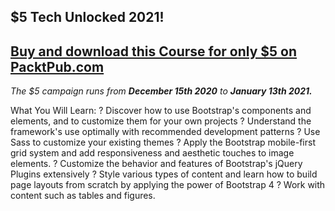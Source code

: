 ## $5 Tech Unlocked 2021!
[Buy and download this Course for only $5 on PacktPub.com](https://www.packtpub.com/product/bootstrap-4-responsive-web-design/9781788397315)
-----
*The $5 campaign         runs from __December 15th 2020__ to __January 13th 2021.__*

What You Will Learn: 
? Discover how to use Bootstrap's components and elements, and to customize them for your own projects
? Understand the framework's use optimally with recommended development patterns
? Use Sass to customize your existing themes
? Apply the Bootstrap mobile-first grid system and add responsiveness and aesthetic touches to image elements.
? Customize the behavior and features of Bootstrap's jQuery Plugins extensively
? Style various types of content and learn how to build page layouts from scratch by applying the power of Bootstrap 4
? Work with content such as tables and figures.
